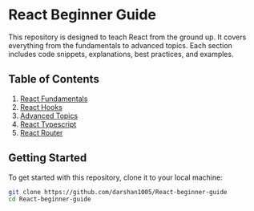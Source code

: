 # React Beginner Guide

This repository is designed to teach React from the ground up. It covers everything from the fundamentals to advanced topics. Each section includes code snippets, explanations, best practices, and examples.

## Table of Contents

1. [React Fundamentals](./01-react-fundamentals/README.md)
2. [React Hooks](./02-react-hooks/README.md)
3. [Advanced Topics](./03-advances-topics/README.md)
4. [React Typescript](./04-react-typescript/README.md)
5. [React Router](./05-react-router//README.md)

## Getting Started

To get started with this repository, clone it to your local machine:

```bash
git clone https://github.com/darshan1005/React-beginner-guide
cd React-beginner-guide
